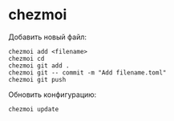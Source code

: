 # chezmoi

Добавить новый файл:
```
chezmoi add <filename>
chezmoi cd
chezmoi git add .
chezmoi git -- commit -m "Add filename.toml"
chezmoi git push
```

Обновить конфигурацию:
``` bash
chezmoi update
```